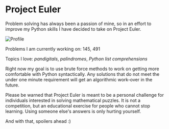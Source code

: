 # Project Euler
Problem solving has always been a passion of mine, so in an effort to improve my Python skills I have decided to take on Project Euler.


![Profile](https://projecteuler.net/profile/hayleyguillou.png)

Problems I am currently working on: 145, 491

Topics I love: *pandigitals*, *palindromes*, *Python list comprehensions*

Right now my goal is to use brute force methods to work on getting more comfortable with Python syntactically. Any solutions that do not meet the under one minute requirement will get an algorithmic work-over in the future. 

Please be warned that Project Euler is meant to be a personal challenge for individuals interested in solving mathematical puzzles. It is not a competition, but an educational exercise for people who cannot stop learning. Using someone else's answers is only hurting yourself.

And with that, spoilers ahead :)
